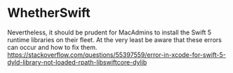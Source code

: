 # WhetherSwift

Nevertheless, it should be prudent for MacAdmins to install the Swift 5 runtime libraries on their fleet. At the very least be aware that these errors can occur and how to fix them.
https://stackoverflow.com/questions/55397559/error-in-xcode-for-swift-5-dyld-library-not-loaded-rpath-libswiftcore-dylib
